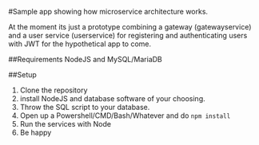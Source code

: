 #Sample app showing how microservice architecture works. 

At the moment its just a prototype combining a gateway (gatewayservice) and a user service (userservice) for registering and authenticating users with JWT for the hypothetical app to come. 

##Requirements
NodeJS and MySQL/MariaDB 

##Setup
1. Clone the repository 
2. install NodeJS and database software of your choosing. 
3. Throw the SQL script to your database. 
4. Open up a Powershell/CMD/Bash/Whatever and do `npm install`
5. Run the services with Node 
6. Be happy 


